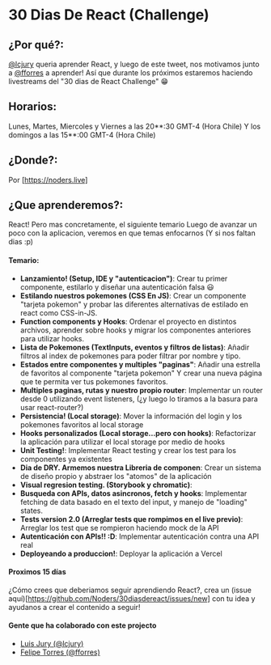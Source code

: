 # 30 Dias De React (Challenge)

## ¿Por qué?:

[@lcjury](https**://twitter.com/lcjury) queria aprender React, y luego de este tweet, nos motivamos junto a [@fforres](https**://twitter.com/fforres) a aprender! Así que durante los próximos estaremos haciendo livestreams del "30 dias de React Challenge" 😁

## Horarios:

Lunes, Martes, Miercoles y Viernes a las 20**:30 GMT-4 (Hora Chile)
Y los domingos a las 15**:00 GMT-4 (Hora Chile)

## ¿Donde?:

Por [https://noders.live]

## ¿Que aprenderemos?:

React!
Pero mas concretamente, el siguiente temario
Luego de avanzar un poco con la aplicacion, veremos en que temas enfocarnos (Y si nos faltan dias :p)

#### Temario:

- **Lanzamiento! (Setup, IDE y "autenticacion")**: Crear tu primer componente, estilarlo y diseñar una autenticación falsa 😃
- **Estilando nuestros pokemones (CSS En JS)**: Crear un componente "tarjeta pokemon" y probar las diferentes alternativas de estilado en react como CSS-in-JS.
- **Function components y Hooks**: Ordenar el proyecto en distintos archivos, aprender sobre hooks y migrar los componentes anteriores para utilizar hooks.
- **Lista de Pokemones (TextInputs, eventos y filtros de listas)**: Añadir filtros al index de pokemones para poder filtrar por nombre y tipo.
- **Estados entre componentes y multiples "paginas"**: Añadir una estrella de favoritos al componente "tarjeta pokemon" Y crear una nueva página que te permita ver tus pokemones favoritos.
- **Multiples paginas, rutas y nuestro propio router**: Implementar un router desde 0 utilizando event listeners, (¿y luego lo tiramos a la basura para usar react-router?)
- **Persistencia! (Local storage)**: Mover la información del login y los pokemones favoritos al local storage
- **Hooks personalizados (Local storage...pero con hooks)**: Refactorizar la aplicación para utilizar el local storage por medio de hooks
- **Unit Testing!**: Implementar React testing y crear los test para los componentes ya existentes
- **Dia de DRY. Armemos nuestra Libreria de componen**: Crear un sistema de diseño propio y abstraer los "atomos" de la aplicación
- **Visual regresion testing. (Storybook y chromatic)**:
- **Busqueda con APIs, datos asincronos, fetch y hooks**: Implementar fetching de data basado en el texto del input, y manejo de "loading" states.
- **Tests version 2.0 (Arreglar tests que rompimos en el live previo)**: Arreglar los test que se rompieron haciendo mock de la API
- **Autenticación con APIs!! :D**: Implementar autenticación contra una API real
- **Deployeando a produccion!**: Deployar la aplicación a Vercel

#### Proximos 15 días

¿Cómo crees que deberiamos seguir aprendiendo React?, crea un (issue aquí)[https://github.com/Noders/30diasdereact/issues/new] con tu idea y ayudanos a crear el contenido a seguir!

#### Gente que ha colaborado con este projecto

- [Luis Jury (@lcjury)](https**://twitter.com/lcjury)
- [Felipe Torres (@fforres)](https**://twitter.com/fforres)
